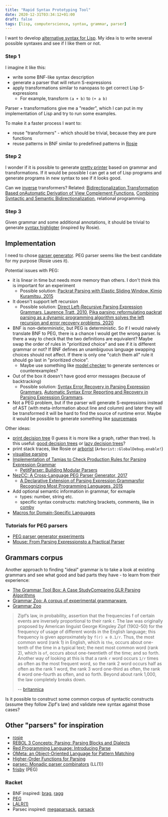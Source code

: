 ```yaml
---
title: "Rapid Syntax Prototyping Tool"
date: 2020-12-31T03:34:12+01:00
draft: false
tags: [lisp, computerscience, syntax, grammar, parser]
---
```


I want to develop [alternative syntax for Lisp](https://stereobooster.com/posts/on-lisp-syntax/). My idea is to write several possible syntaxes and see if I like them or not.

### Step 1

I imagine it like this:

- write some BNF-like syntax description
- generate a parser that will return S-expressions
- apply transformations similar to nanopass to get correct Lisp S-expressions
  - For example, transform `(a + b)` to `(+ a b)`

Parser + transformations give me a "reader", which I can put in my implementation of Lisp and try to run some examples.

To make it a faster process I want to:

- reuse "transformers" - which should be trivial, because they are pure functions
- reuse patterns in BNF similar to predefined patterns in [Rosie](https://rosie-lang.org/)

### Step 2

I wonder if it is possible to generate [pretty printer](http://homepages.inf.ed.ac.uk/wadler/papers/prettier/prettier.pdf) based on grammar and transformations. If it would be possible I can get a set of Lisp programs and generate programs in new syntax to see if it looks good.

Can we [inverse](http://citeseerx.ist.psu.edu/viewdoc/download?doi=10.1.1.143.3248&rep=rep1&type=pdf) transformers? Related: [Bidirectionalization Transformation Based onAutomatic Derivation of View Complement Functions](https://www.cs.gunma-u.ac.jp/~hamana/Papers/icfp07.pdf), [Combining Syntactic and Semantic Bidirectionalization](https://www.researchgate.net/publication/221241215_Combining_Syntactic_and_Semantic_Bidirectionalization), relational programming.

### Step 3

Given grammar and some additional annotations, it should be trivial to generate [syntax highligter](https://github.com/sharkdp/bat) (inspired by Rosie).

## Implementation

I need to chose [parser generator](/posts/an-overview-of-parsing-algorithms/). PEG parser seems like the best candidate for my purpose (Rosie uses it).

Potential issues with PEG:

- it is linear in time but needs more memory than others. I don't think this is important for an experiment
  - Possible solution: [Packrat Parsing with Elastic Sliding Window, Kimio Kuramitsu, 2015](https://www.jstage.jst.go.jp/article/ipsjjip/23/4/23_505/_pdf/-char/en)
- It doesn't support left recursion
  - Possible solution: [Direct Left-Recursive Parsing Expression Grammars, Laurence Tratt, 2010](https://tratt.net/laurie/research/pubs/html/tratt__direct_left_recursive_parsing_expression_grammars/), [Pika parsing: reformulating packrat parsing as a dynamic programming algorithm solves the left recursion and error recovery problems, 2020](https://arxiv.org/pdf/2005.06444.pdf)
- BNF is non-deterministic, but PEG is deterministic. So if I would naively translate BNF to PEG, there is a chance I would get the wrong parser. Is there a way to check that the two definitions are equivalent? Maybe swap the order of rules in "prioritized choice" and see if it is different grammar or not? If BNF defines an unambiguous language swapping choices should not affect. If there is only one "catch them all" rule it should go last in "prioritized choice".
  - Maybe use something like [model checker](https://youtu.be/FvNRlE4E9QQ?t=520) to generate sentences or counterexamples?
- Out of the box it doesn't have good error messages (because of backtracking)
  - Possible solution: [Syntax Error Recovery in Parsing Expression Grammars](https://arxiv.org/pdf/1806.11150.pdf), [Automatic Syntax Error Reporting and Recovery in Parsing Expression Grammars](https://arxiv.org/pdf/1905.02145.pdf).
- Not a PEG problem, but if the parser will generate S-expressions instead of AST (with meta-information about line and column) and later they will be transformed it will be hard to find the source of runtime error. Maybe it would be possible to generate something like [sourcemaps](https://www.html5rocks.com/en/tutorials/developertools/sourcemaps/)

Other ideas:

- [print decision tree](https://stackoverflow.com/a/62515220) (I guess it is more like a graph, rather than tree). Is this useful: [good decision trees](https://www.cs.tufts.edu/~nr/cs257/archive/luc-maranget/jun08.pdf) or [lazy decision trees](https://www.aaai.org/Papers/AAAI/1996/AAAI96-107.pdf)?
- print stack traces, like Rosie or [arborist](https://github.com/davidkellis/arborist) (`Arborist::GlobalDebug.enable!`)
- [visualise parsing](https://youtu.be/QppWTvh7_sI?t=1949)
- [Implementation of Tamias to Check Production Rules for Parsing Expression Grammar](https://www.atlantis-press.com/journals/jrnal/125917289/view)
  - [PetitParser: Building Modular Parsers](https://boris.unibe.ch/47152/1/Kurs13a-PetitParser.pdf)
- [NezCC: A Cross-Language PEG Parser Generator, 2017](http://jssst.or.jp/files/user/taikai/2017/SOFTWARE/software2-1.pdf)
  - [A Declarative Extension of Parsing Expression Grammarsfor Recognizing Most Programming Languages, 2015](https://www.jstage.jst.go.jp/article/ipsjjip/24/2/24_256/_pdf/-char/ja)
- Add optional semantic information in grammar, for exmaple
  - types: number, string etc.
  - specific syntax constructs: matching brackets, comments, like in [comby](https://comby.dev/en/projects)
- [Macros for Domain-Specific Languages](http://mballantyne.net/publications/extdsls-oopsla2020.pdf)

### Tutorials for PEG parsers

- [PEG parser generator experiments](https://github.com/we-like-parsers/pegen)
- [Mouse: From Parsing Expressionsto a Practical Parser](http://citeseerx.ist.psu.edu/viewdoc/download?doi=10.1.1.506.9272&rep=rep1&type=pdf)

## Grammars corpus

Another approach to finding "ideal" grammar is to take a look at existing grammars and see what good and bad parts they have - to learn from their experience:

- [The Grammar Tool Box: A Case StudyComparing GLR Parsing Algorithms](https://www.sciencedirect.com/science/article/pii/S1571066104052211)
- [Grammar Zoo: A corpus of experimental grammarware](https://www.sciencedirect.com/science/article/pii/S0167642314003347),
- [Grammar Zoo](http://slebok.github.io/zoo/index.html)

> Zipf’s law, in probability, assertion that the frequencies f of certain events are inversely proportional to their rank r. The law was originally proposed by American linguist George Kingsley Zipf (1902–50) for the frequency of usage of different words in the English language; this frequency is given approximately by `f(r) ≅ 0.1/r`. Thus, the most common word (rank 1) in English, which is `the`, occurs about one-tenth of the time in a typical text; the next most common word (rank 2), which is `of`, occurs about one-twentieth of the time; and so forth. Another way of looking at this is that a rank `r` word occurs `1/r` times as often as the most frequent word, so the rank 2 word occurs half as often as the rank 1 word, the rank 3 word one-third as often, the rank 4 word one-fourth as often, and so forth. Beyond about rank 1,000, the law completely breaks down.
>
> -- [britannica](https://www.britannica.com/topic/Zipfs-law)

Is it possible to construct some common corpus of syntactic constructs (assume they follow Zipf's law) and validate new syntax against those cases?

## Other "parsers" for inspiration

- [rosie](https://rosie-lang.org/)
- [REBOL 3 Concepts: Parsing: Parsing Blocks and Dialects](http://www.rebol.com/r3/docs/concepts/parsing-dialects.html)
- [Red Programming Language: Introducing Parse](https://www.red-lang.org/2013/11/041-introducing-parse.html)
- [OMeta: an Object-Oriented Language for Pattern Matching](http://tinlizzie.org/ometa/)
- [Higher-Order Functions for Parsing](https://www.cs.tufts.edu/~nr/cs257/archive/graham-hutton/parsing.pdf)
- [parsec: Monadic parser combinators](https://hackage.haskell.org/package/parsec) (LL(1))
- [frisby](http://repetae.net/computer/frisby/) (PEG)

### Racket

- BNF inspired: [brag](https://docs.racket-lang.org/brag/), [ragg](https://docs.racket-lang.org/ragg/)
- [PEG](https://docs.racket-lang.org/peg/index.html)
- [LALR(1)](https://docs.racket-lang.org/parser-tools/)
- Parsec inspired: [megaparsack](https://docs.racket-lang.org/megaparsack/index.html), [parsack](https://docs.racket-lang.org/parsack/index.html)
